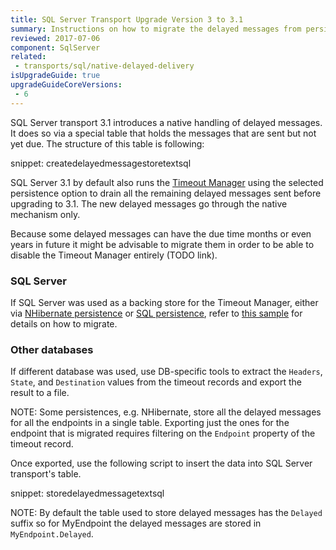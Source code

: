 ```yaml
---
title: SQL Server Transport Upgrade Version 3 to 3.1
summary: Instructions on how to migrate the delayed messages from persistence-based mechanism (Timeout Manager) to native transport handling.
reviewed: 2017-07-06
component: SqlServer
related:
 - transports/sql/native-delayed-delivery
isUpgradeGuide: true
upgradeGuideCoreVersions:
 - 6
---
```


SQL Server transport 3.1 introduces a native handling of delayed messages. It does so via a special table that holds the messages that are sent but not yet due. The structure of this table is following:

snippet: createdelayedmessagestoretextsql

SQL Server 3.1 by default also runs the [Timeout Manager](/nservicebus/messaging/timeout-manager.md) using the selected persistence option to drain all the remaining delayed messages sent before upgrading to 3.1. The new delayed messages go through the native mechanism only.

Because some delayed messages can have the due time months or even years in future it might be advisable to migrate them in order to be able to disable the Timeout Manager entirely (TODO link).


### SQL Server

If SQL Server was used as a backing store for the Timeout Manager, either via [NHibernate persistence](/persistence/nhibernate/) or [SQL persistence](/persistence/sql), refer to [this sample](/samples/sqltransport/native-timeout-migration/) for details on how to migrate. 


### Other databases

If different database was used, use DB-specific tools to extract the `Headers`, `State`, and `Destination` values from the timeout records and export the result to a file.

NOTE: Some persistences, e.g. NHibernate, store all the delayed messages for all the endpoints in a single table. Exporting just the ones for the endpoint that is migrated requires filtering on the `Endpoint` property of the timeout record.

Once exported, use the following script to insert the data into SQL Server transport's table.

snippet: storedelayedmessagetextsql

NOTE: By default the table used to store delayed messages has the `Delayed` suffix so for MyEndpoint the delayed messages are stored in `MyEndpoint.Delayed`.